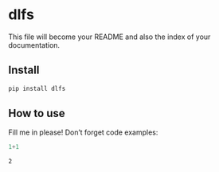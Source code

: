 dlfs
================

<!-- WARNING: THIS FILE WAS AUTOGENERATED! DO NOT EDIT! -->

This file will become your README and also the index of your
documentation.

## Install

``` sh
pip install dlfs
```

## How to use

Fill me in please! Don’t forget code examples:

``` python
1+1
```

    2
